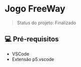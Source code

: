 <h1>Jogo FreeWay</h1>

> Status do projeto: Finalizado

## 💻 Pré-requisitos

* VSCode
* Extensão p5.vscode

